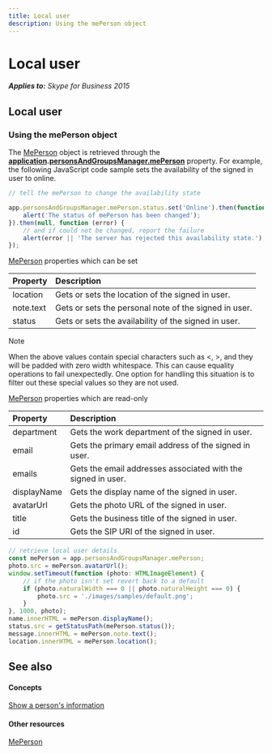 ```yaml
---
title: Local user
description: Using the mePerson object
---
```


# Local user


 _**Applies to:** Skype for Business 2015_

## Local user


### Using the mePerson object

The [MePerson]( http://officedev.github.io/skype-docs/Skype/WebSDK/model/api/interfaces/jcafe.meperson.html) object is retrieved through the **[application]( http://officedev.github.io/skype-docs/Skype/WebSDK/model/api/interfaces/jcafe.application.html).[personsAndGroupsManager.mePerson]( http://officedev.github.io/skype-docs/Skype/WebSDK/model/api/interfaces/jcafe.personsandgroupsmanager.html#meperson)** property. For example, the following JavaScript code sample sets the availability of the signed in user to online.


```js
// tell the mePerson to change the availability state

app.personsAndGroupsManager.mePerson.status.set('Online').then(function () {
    alert('The status of mePerson has been changed');
}).then(null, function (error) {
    // and if could not be changed, report the failure
    alert(error || 'The server has rejected this availability state.');
});
```

[MePerson]( http://officedev.github.io/skype-docs/Skype/WebSDK/model/api/interfaces/jcafe.meperson.html) properties which can be set


|Property|Description|
|:-----|:-----|
|location|Gets or sets the location of the signed in user.|
|note.text|Gets or sets the personal note of the signed in user.|
|status|Gets or sets the availability of the signed in user.|

> [!NOTE] 
> When the above values contain special characters such as <, >, and they will be padded with zero width whitespace. This can cause equality operations to fail unexpectedly. One option for handling this situation is to filter out these special values so they are not used.

[MePerson]( http://officedev.github.io/skype-docs/Skype/WebSDK/model/api/interfaces/jcafe.meperson.html) properties which are read-only


|Property|Description|
|:-----|:-----|
|department|Gets the work department of the signed in user.|
|email|Gets the primary email address of the signed in user.|
|emails|Gets the email addresses associated with the signed in user.|
|displayName|Gets the display name of the signed in user.|
|avatarUrl|Gets the photo URL of the signed in user.|
|title|Gets the business title of the signed in user.|
|id|Gets the SIP URI of the signed in user.|

```js
// retrieve local user details
const mePerson = app.personsAndGroupsManager.mePerson;
photo.src = mePerson.avatarUrl();
window.setTimeout(function (photo: HTMLImageElement) {
    // if the photo isn't set revert back to a default
    if (photo.naturalWidth === 0 || photo.naturalHeight === 0) {
        photo.src = './images/samples/default.png';
    }
}, 1000, photo);
name.innerHTML = mePerson.displayName();
status.src = getStatusPath(mePerson.status());
message.innerHTML = mePerson.note.text();
location.innerHTML = mePerson.location();
```

## See also


#### Concepts



[Show a person's information](ShowPersonInfo.md)
#### Other resources


[MePerson]( http://officedev.github.io/skype-docs/Skype/WebSDK/model/api/interfaces/jcafe.meperson.html)
